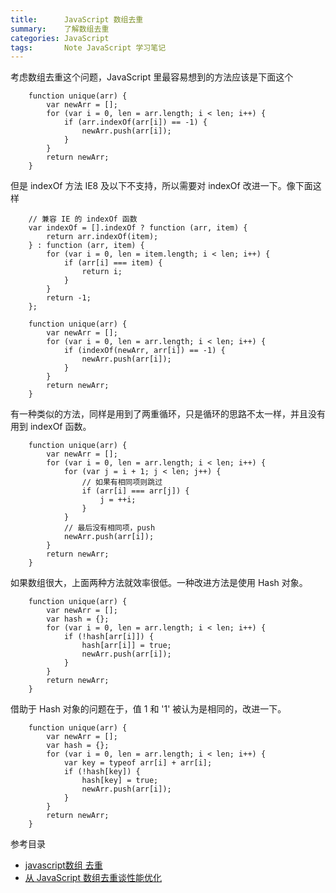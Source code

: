 ```yaml
---
title:      JavaScript 数组去重
summary:    了解数组去重
categories: JavaScript
tags:       Note JavaScript 学习笔记
---
```


考虑数组去重这个问题，JavaScript 里最容易想到的方法应该是下面这个

```
    function unique(arr) {
        var newArr = [];
        for (var i = 0, len = arr.length; i < len; i++) {
            if (arr.indexOf(arr[i]) == -1) {
                newArr.push(arr[i]);
            }
        }
        return newArr;
    }
```

但是 indexOf 方法 IE8 及以下不支持，所以需要对 indexOf 改进一下。像下面这样

```
    // 兼容 IE 的 indexOf 函数
	var indexOf = [].indexOf ? function (arr, item) {
        return arr.indexOf(item);
    } : function (arr, item) {
        for (var i = 0, len = item.length; i < len; i++) {
            if (arr[i] === item) {
                return i;
            }
        }
        return -1;
    };

	function unique(arr) {
        var newArr = [];
        for (var i = 0, len = arr.length; i < len; i++) {
            if (indexOf(newArr, arr[i]) == -1) {
                newArr.push(arr[i]);
            }
        }
        return newArr;
    }
```
有一种类似的方法，同样是用到了两重循环，只是循环的思路不太一样，并且没有用到 indexOf 函数。

```
    function unique(arr) {
        var newArr = [];
        for (var i = 0, len = arr.length; i < len; i++) {
            for (var j = i + 1; j < len; j++) {
                // 如果有相同项则跳过
                if (arr[i] === arr[j]) {
                    j = ++i;
                }
            }
            // 最后没有相同项，push
            newArr.push(arr[i]);
        }
        return newArr;
    }
```
如果数组很大，上面两种方法就效率很低。一种改进方法是使用 Hash 对象。

```
    function unique(arr) {
        var newArr = [];
        var hash = {};
        for (var i = 0, len = arr.length; i < len; i++) {
            if (!hash[arr[i]]) {
                hash[arr[i]] = true;
                newArr.push(arr[i]);
            }
        }
        return newArr;
    }
```
借助于 Hash 对象的问题在于，值 1 和 '1' 被认为是相同的，改进一下。

```
    function unique(arr) {
        var newArr = [];
        var hash = {};
        for (var i = 0, len = arr.length; i < len; i++) {
            var key = typeof arr[i] + arr[i];
            if (!hash[key]) {
                hash[key] = true;
                newArr.push(arr[i]);
            }
        }
        return newArr;
    }
```

参考目录

- [javascript数组 去重](http://www.cnblogs.com/duanhuajian/p/3499993.html)
- [从 JavaScript 数组去重谈性能优化](http://blog.jobbole.com/33099/)








 





















